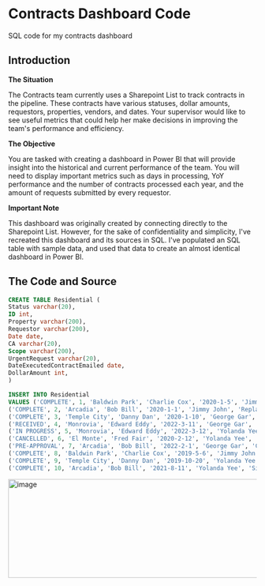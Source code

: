 # Contracts Dashboard Code
SQL code for my contracts dashboard

## Introduction
**The Situation**

The Contracts team currently uses a Sharepoint List to track contracts in the pipeline. These contracts have various statuses, dollar amounts, requestors, properties, vendors, and dates. Your supervisor would like to see useful metrics that could help her make decisions in improving the team's performance and efficiency. 

**The Objective**

You are tasked with creating a dashboard in Power BI that will provide insight into the historical and current performance of the team. You will need to display important metrics such as days in processing, YoY performance and the number of contracts processed each year, and the amount of requests submitted by every requestor. 

**Important Note**

This dashboard was originally created by connecting directly to the Sharepoint List. However, for the sake of confidentiality and simplicity, I've recreated this dashboard and its sources in SQL. I've populated an SQL table with sample data, and used that data to create an almost identical dashboard in Power BI. 

## The Code and Source
```sql
CREATE TABLE Residential (
Status varchar(20),
ID int,
Property varchar(200),
Requestor varchar(200),
Date date,
CA varchar(20),
Scope varchar(200),
UrgentRequest varchar(20),
DateExecutedContractEmailed date,
DollarAmount int,
)

INSERT INTO Residential
VALUES ('COMPLETE', 1, 'Baldwin Park', 'Charlie Cox', '2020-1-5', 'Jimmy John', 'Bathroom Sink Repairs', 'Yes', '2020-1-20', 4000, 'A Company'), 
('COMPLETE', 2, 'Arcadia', 'Bob Bill', '2020-1-1', 'Jimmy John', 'Replace Lights', 'Yes', '2020-1-14', 5000, 'C Company'),
('COMPLETE', 3, 'Temple City', 'Danny Dan', '2020-1-10', 'George Gar', 'Door Replacement', 'No', '2020-1-21', 2000, 'B Company'),
('RECEIVED', 4, 'Monrovia', 'Edward Eddy', '2022-3-11', 'George Gar', 'Kitchen Sink Repairs', 'No', NULL, 5000, 'A Company'),
('IN PROGRESS', 5, 'Monrovia', 'Edward Eddy', '2022-3-12', 'Yolanda Yee', 'Tree Trimming', 'No', NULL, 5000, 'C Company'),
('CANCELLED', 6, 'El Monte', 'Fred Fair', '2020-2-12', 'Yolanda Yee', 'New Carts', 'No', NULL, 5000, 'B Company'),
('PRE-APPROVAL', 7, 'Arcadia', 'Bob Bill', '2022-2-1', 'George Gar', 'CO Detectors', 'Yes', NULL, 1000, 'A Company'),
('COMPLETE', 8, 'Baldwin Park', 'Charlie Cox', '2019-5-6', 'Jimmy John', 'HVAC Repairs', 'No', '2019-5-14', 2000, 'D Company'),
('COMPLETE', 9, 'Temple City', 'Danny Dan', '2019-10-20', 'Yolanda Yee', 'Hot Water Heaters', 'No', '2019-10-30', 2000, 'E Company'),
('COMPLETE', 10, 'Arcadia', 'Bob Bill', '2021-8-11', 'Yolanda Yee', 'Sidewalk Repairs', 'Yes', '2021-8-22', 3000, 'Z Company')
```

<img width="1000" img height="200" alt="image" src="https://user-images.githubusercontent.com/120063554/206329438-31f8ff94-df0c-43a8-96dd-58e164e908b6.png">
